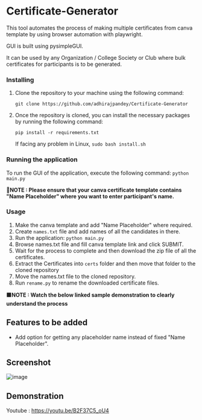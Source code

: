 # Certificate-Generator
This tool automates the process of making multiple certificates from canva template by using browser automation with playwright. 

GUI is built using pysimpleGUI.

It can be used by any Organization / College Society or Club where bulk certificates for participants is to be generated.


### Installing

1. Clone the repository to your machine using the following command:

    `git clone https://github.com/adhirajpandey/Certificate-Generator`


2. Once the repository is cloned, you can install the necessary packages by running the following command:

    `pip install -r requirements.txt`

    If facing any problem in Linux, `sudo bash install.sh`

### Running the application

To run the GUI of the application, execute the following command: `python main.py`

**🔴NOTE : Please ensure that your canva certificate template contains "Name Placeholder" where you want to enter participant's name.**

### Usage

1. Make the canva template and add "Name Placeholder" where required.
2. Create `names.txt` file and add names of all the candidates in there.
3. Run the application: `python main.py`
4. Browse names.txt file and fill canva template link and click SUBMIT.
5. Wait for the process to complete and then download the zip file of all the certificates.
6. Extract the Certificates into `certs` folder and then move that folder to the cloned repository
7. Move the names.txt file to the cloned repository.
8. Run `rename.py` to rename the downloaded certificate files.

**🟩NOTE : Watch the below linked sample demonstration to clearly understand the process**

## Features to be added

* Add option for getting any placeholder name instead of fixed "Name Placeholder".


## Screenshot

![image](https://user-images.githubusercontent.com/87516052/222500541-e0336617-2044-4b55-a33f-bfe7b54cb782.png)

## Demonstration

Youtube : https://youtu.be/B2F37C5_oU4
